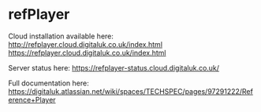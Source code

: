 # refPlayer

Cloud installation available here:
http://refplayer.cloud.digitaluk.co.uk/index.html
https://refplayer.cloud.digitaluk.co.uk/index.html

Server status here:
https://refplayer-status.cloud.digitaluk.co.uk/

Full documentation here:
https://digitaluk.atlassian.net/wiki/spaces/TECHSPEC/pages/97291222/Reference+Player
